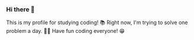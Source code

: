 ### Hi there 👋

This is my profile for studying coding! 📚
Right now, I'm trying to solve one problem a day. 🧑‍💻
Have fun coding everyone! 😁


<!--
**Dowon-Study/Dowon-Study** is a ✨ _special_ ✨ repository because its `README.md` (this file) appears on your GitHub profile.

Here are some ideas to get you started:

- 🔭 I’m currently working on ...
- 🌱 I’m currently learning ...
- 👯 I’m looking to collaborate on ...
- 🤔 I’m looking for help with ...
- 💬 Ask me about ...
- 📫 How to reach me: ...
- 😄 Pronouns: ...
- ⚡ Fun fact: ...
-->
